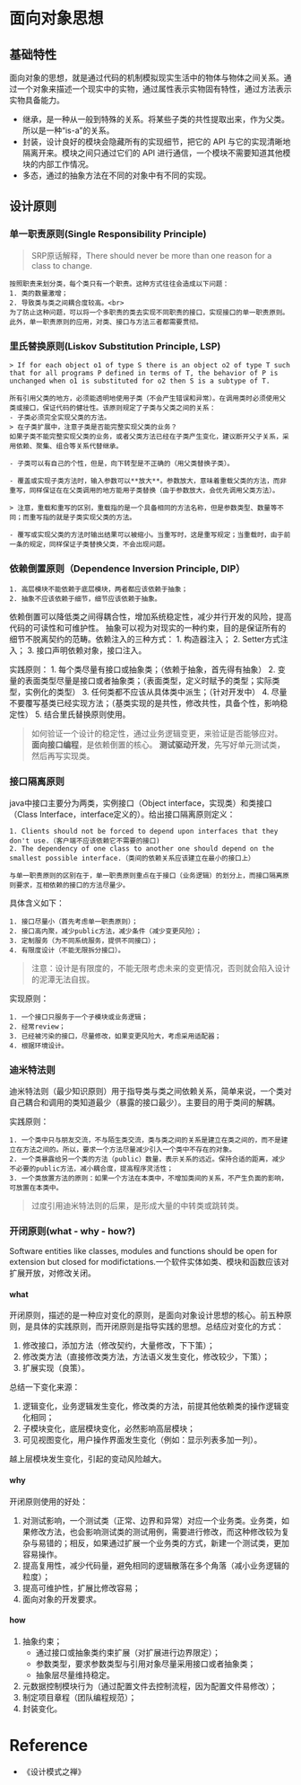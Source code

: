 # 面向对象思想
## 基础特性
面向对象的思想，就是通过代码的机制模拟现实生活中的物体与物体之间关系。通过一个对象来描述一个现实中的实物，通过属性表示实物固有特性，通过方法表示实物具备能力。

- 继承，是一种从一般到特殊的关系。将某些子类的共性提取出来，作为父类。所以是一种“is-a”的关系。
- 封装，设计良好的模块会隐藏所有的实现细节，把它的 API 与它的实现清晰地隔离开来。模块之间只通过它们的 API 进行通信，一个模块不需要知道其他模块的内部工作情况。
- 多态，通过的抽象方法在不同的对象中有不同的实现。



## 设计原则
### 单一职责原则(Single Responsibility Principle)<br>
> SRP原话解释，There should never be more than one reason for a class to change.
    
    按照职责来划分类，每个类只有一个职责。这种方式往往会造成以下问题：
    1. 类的数量激增；
    2. 导致类与类之间耦合度较高。<br>
    为了防止这种问题，可以将一个多职责的类去实现不同职责的接口，实现接口的单一职责原则。此外，单一职责原则的应用，对类、接口与方法三者都需要贯彻。

### 里氏替换原则(Liskov Substitution Principle, LSP)<br>
    > If for each object o1 of type S there is an object o2 of type T such that for all programs P defined in terms of T, the behavior of P is unchanged when o1 is substituted for o2 then S is a subtype of T.
    
    所有引用父类的地方，必须能透明地使用子类（不会产生错误和异常）。在调用类时必须使用父类或接口，保证代码的健壮性。该原则规定了子类与父类之间的关系：
    - 子类必须完全实现父类的方法。
    > 在子类扩展中，注意子类是否能完整实现父类的业务？
    如果子类不能完整实现父类的业务，或者父类方法已经在子类产生变化，建议断开父子关系，采用依赖、聚集、组合等关系代替继承。
    
    - 子类可以有自己的个性，但是，向下转型是不正确的（用父类替换子类）。
    
    - 覆盖或实现子类方法时，输入参数可以**放大**。参数放大，意味着重载父类的方法，而非重写，同样保证在在父类调用的地方能用子类替换（由于参数放大，会优先调用父类方法）。
    
    > 注意，重载和重写的区别，重载指的是一个具备相同的方法名称，但是参数类型、数量等不同；而重写指的就是子类实现父类的方法。
    
    - 覆写或实现父类的方法时输出结果可以被缩小。当重写时，这是重写规定；当重载时，由于前一条的规定，同样保证子类替换父类，不会出现问题。
    

### 依赖倒置原则（Dependence Inversion Principle, DIP）
    1. 高层模块不能依赖于底层模块，两者都应该依赖于抽象；
    2. 抽象不应该依赖于细节，细节应该依赖于抽象。

 依赖倒置可以降低类之间得耦合性，增加系统稳定性，减少并行开发的风险，提高代码的可读性和可维护性。 抽象可以视为对现实的一种约束，目的是保证所有的细节不脱离契约的范畴。依赖注入的三种方式：
     1. 构造器注入；
     2. Setter方式注入；
     3. 接口声明依赖对象，接口注入。

实践原则：
    1. 每个类尽量有接口或抽象类；（依赖于抽象，首先得有抽象）
    2. 变量的表面类型尽量是接口或者抽象类；（表面类型，定义时赋予的类型；实际类型，实例化的类型）
    3. 任何类都不应该从具体类中派生；（针对开发中）
    4. 尽量不要覆写基类已经实现方法；（基类实现的是共性，修改共性，具备个性，影响稳定性）
    5. 结合里氏替换原则使用。


> 如何验证一个设计的稳定性，通过业务逻辑变更，来验证是否能够应对。
> **面向接口编程**，是依赖倒置的核心。
> **测试驱动开发**，先写好单元测试类，然后再写实现类。


### 接口隔离原则
java中接口主要分为两类，实例接口（Object interface，实现类）和类接口（Class Interface，interface定义的）。给出接口隔离原则定义：

    1. Clients should not be forced to depend upon interfaces that they don't use.（客户端不应该依赖它不需要的接口)
    2. The dependency of one class to another one should depend on the smallest possible interface.（类间的依赖关系应该建立在最小的接口上）
    
    与单一职责原则的区别在于，单一职责原则重点在于接口（业务逻辑）的划分上，而接口隔离原则要求，互相依赖的接口的方法尽量少。

具体含义如下：

    1. 接口尽量小（首先考虑单一职责原则）；
    2. 接口高内聚，减少public方法，减少条件（减少变更风险）；
    3. 定制服务（为不同系统服务，提供不同接口）；
    4. 有限度设计（不能无限拆分接口）。

> 注意：设计是有限度的，不能无限考虑未来的变更情况，否则就会陷入设计的泥潭无法自拔。

实现原则：

    1. 一个接口只服务于一个子模块或业务逻辑；
    2. 经常review；
    3. 已经被污染的接口，尽量修改，如果变更风险大，考虑采用适配器；
    4. 根据环境设计。

### 迪米特法则
迪米特法则（最少知识原则）用于指导类与类之间依赖关系，简单来说，一个类对自己耦合和调用的类知道最少（暴露的接口最少）。主要目的用于类间的解耦。


实践原则：

    1. 一个类中只与朋友交流，不与陌生类交流，类与类之间的关系是建立在类之间的，而不是建立在方法之间的。所以，要求一个方法尽量减少引入一个类中不存在的对象。
    2. 一个类暴露给另一个类的方法（public）数量，表示关系的远近。保持合适的距离，减少不必要的public方法，减小耦合度，提高程序灵活性；
    3. 一个类放置方法的原则：如果一个方法在本类中，不增加类间的关系，不产生负面的影响，可放置在本类中。

> 过度引用迪米特法则的后果，是形成大量的中转类或跳转类。

### 开闭原则(what - why - how?)
Software entities like classes, modules and functions should be open for extension but closed for modifictations.一个软件实体如类、模块和函数应该对扩展开放，对修改关闭。

#### what 
开闭原则，描述的是一种应对变化的原则，是面向对象设计思想的核心。前五种原则，是具体的实践原则，而开闭原则是指导实践的思想。总结应对变化的方式：

1. 修改接口，添加方法（修改契约，大量修改，下下策）；
2. 修改类方法（直接修改类方法，方法语义发生变化，修改较少，下策）；
3. 扩展实现（良策）。

总结一下变化来源：

1. 逻辑变化，业务逻辑发生变化，修改类的方法，前提其他依赖类的操作逻辑变化相同；
2. 子模块变化，底层模块变化，必然影响高层模块；
3. 可见视图变化，用户操作界面发生变化（例如：显示列表多加一列）。

越上层模块发生变化，引起的变动风险越大。

#### why
开闭原则使用的好处：

1. 对测试影响，一个测试类（正常、边界和异常）对应一个业务类。业务类，如果修改方法，也会影响测试类的测试用例，需要进行修改，而这种修改较为复杂与易错的；相反，如果通过扩展一个业务类的方式，新建一个测试类，更加容易操作。
2. 提高复用性，减少代码量，避免相同的逻辑散落在多个角落（减小业务逻辑的粒度）；
3. 提高可维护性，扩展比修改容易；
4. 面向对象的开发要求。

#### how
1. 抽象约束；
    - 通过接口或抽象类约束扩展（对扩展进行边界限定）；
    - 参数类型，要求参数类型与引用对象尽量采用接口或者抽象类；
    - 抽象层尽量维持稳定。
2. 元数据控制模块行为（通过配置文件去控制流程，因为配置文件易修改）；
3. 制定项目章程（团队编程规范）；
4. 封装变化。






# Reference
- 《设计模式之禅》
   
    
    
    
